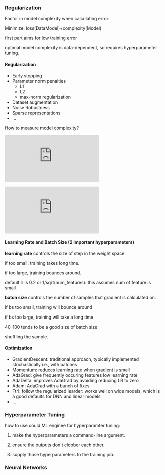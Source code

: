 ### Regularization

Factor in model complexity when calculating error:

Minimize: loss(DataModel)+complexity(Model)

first part aims for low training error

optimal model complexity is data-dependent, so requires hyperparameter tuning.

#### Regularization

- Early stopping
- Parameter norm penalties
  - L1
  - L2
  - max-norm regularization
- Dataset augmentation
- Noise Robustness
- Sparse representations
- ...

How to measure model complexity?

![](http://latex.codecogs.com/gif.latex?%5Cinline%20%5Cleft%20%5C%7C%20w%20%5Cright%20%5C%7C_2%20%3D%20%28w_0%5E2%20&plus;w_1%5E2%20&plus;%20...%20&plus;w_n%5E2%29%5E%5Cfrac%7B1%7D%7B2%7D)

![](http://latex.codecogs.com/gif.latex?%5Cinline%20%5Cleft%20%5C%7C%20w%20%5Cright%20%5C%7C_1%20%3D%20%28%5Cleft%20%7C%20w_0%20%5Cright%20%7C&plus;%5Cleft%20%7C%20w_1%20%5Cright%20%7C&plus;...&plus;%5Cleft%20%7C%20w_n%20%5Cright%20%7C%29)

#### Learning Rate and Batch Size (2 important hyperparameters)

**learning rate** controls the size of step in the weight space.

if too small, training takes long time.

if too large, training bounces around.

default lr is 0.2 or 1/sqrt(num_features): this assumes num of feature is small

**batch size** controls the number of samples that gradient is calculated on.

if bs too small, training will bounce around

if bs too large, training will take a long time

40-100 tends to be a good size of batch size

shuffling the sample.

#### Optimization

- GradientDescent: traditional approach, typically implemented stochastically i.e., with batches
- Momentum: reduces learning rate when gradient is small
- AdaGrad: give frequently occuring features low learning rate
- AdaDelta: improves AdaGrad by avoiding reducing LR to zero
- Adam: AdaGrad with a bunch of fixes
- Ftrl: follow the regularized learder: works well on wide models, which is a good defaults for DNN and linear models
- ...



### Hyperparameter Tuning 

how to use could ML enginee  for hyperparamter tuning:

1. make the hyperparameters a command-line argument. 

2. ensure the outputs don't clobber each other. 

3. supply those hyperparameters to the training job.



### Neural Networks


